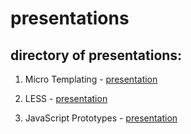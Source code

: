 # presentations

## directory of presentations:

1. Micro Templating - [presentation](./micro_templ)

2. LESS - [presentation](./less)

3. JavaScript Prototypes - [presentation](./prototypical)
